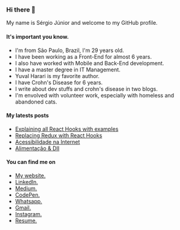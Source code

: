 ### Hi there 👋

My name is Sérgio Júnior and welcome to my GitHub profile.

#### It's important you know.

- I'm from São Paulo, Brazil, I'm 29 years old.
- I have been working as a Front-End for almost 6 years.
- I also have worked with Mobile and Back-End development.
- I have a master degree in IT Management.
- Yuval Harari is my favorite author.
- I have Crohn's Disease for 6 years.
- I write about dev stuffs and crohn's disease in two blogs.
- I'm envolved with volunteer work, especially with homeless and abandoned cats.

#### My latests posts

- [Explaining all React Hooks with examples](https://sergiojunior.com.br/posts_en/explaining-all-react-hooks-with-examples)
- [Replacing Redux with React Hooks](https://sergiojunior.com.br/posts_en/replacing-redux-with-react-hooks)
- [Acessibilidade na Internet](https://medium.com/d3-estudio/acessibilidade-na-internet-40b7c11f3b1a)
- [Alimentação & DII](https://diariodeumcrohnista.com.br/alimentacao-dii/)

#### You can find me on

- [My website.](https://sergiojunior.com.br)
- [LinkedIn.](https://www.linkedin.com/in/sergioamjr/)
- [Medium.](https://medium.com/@sergioamjr91)
- [CodePen.](https://github.com/Sergioamjr/)
- [Whatsapp.](http://wa.me/5511973836084)
- [Gmail.](mailto:sergioamjr91@gmail.com)
- [Instagram.](https://www.instagram.com/sergioamjr_/)
- [Resume.](https://docs.google.com/document/d/1sRDSRSLUsrmmQQNyguniaTRv-C3vrJnhqlFbbO5FVrQ/edit)


<!--
**Sergioamjr/Sergioamjr** is a ✨ _special_ ✨ repository because its `README.md` (this file) appears on your GitHub profile.

Here are some ideas to get you started:

- 🔭 I’m currently working on ...
- 🌱 I’m currently learning ...
- 👯 I’m looking to collaborate on ...
- 🤔 I’m looking for help with ...
- 💬 Ask me about ...
- 📫 How to reach me: ...
- 😄 Pronouns: ...
- ⚡ Fun fact: ...
-->
